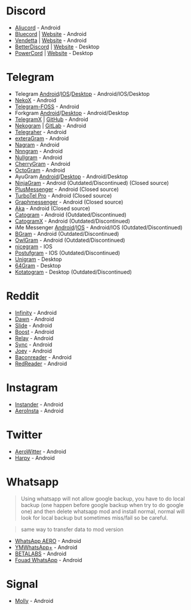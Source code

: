 # Discord

-   [Aliucord](https://github.com/Aliucord/Aliucord) - Android
-   [Bluecord](https://github.com/bluemods/Bluecord) | [Website](https://bluesmods.com/) - Android
-   [Vendetta](https://github.com/vendetta-mod) | [Website](https://vendetta.vercel.app/) - Android
-   [BetterDiscord](https://github.com/BetterDiscord/BetterDiscord) | [Website](https://betterdiscord.app/) - Desktop
-   [PowerCord](https://github.com/powercord-org) | [Website](https://powercord.dev/) - Desktop

# Telegram

-   Telegram [Android](https://github.com/DrKLO/Telegram)/[IOS](https://github.com/TelegramMessenger/Telegram-iOS)/[Desktop](http://github.com/telegramdesktop/tdesktop) - Android/IOS/Desktop
-   [NekoX](https://github.com/NekoX-Dev/NekoX) - Android
-   [Telegram-FOSS](https://github.com/Telegram-FOSS-Team/Telegram-FOSS) - Android
-   Forkgram [Android](https://github.com/Forkgram/TelegramAndroid)/[Desktop](https://github.com/Forkgram/tdesktop) - Android/Desktop
-   [TelegramX](https://t.me/tgx_log) | [GitHub](https://github.com/TGX-Android/Telegram-X) - Android
-   [Nekogram](https://nekogram.app/) | [GitLab](https://gitlab.com/Nekogram/Nekogram) - Android
-   [Telegraher](https://github.com/nikitasius/Telegraher) - Android
-   [exteraGram](https://github.com/exteraSquad/exteraGram) - Android
-   [Nagram](https://github.com/nextalone/nagram) - Android
-   [Nnngram](https://github.com/PreviousAlone/Nnngram) - Android
-   [Nullgram](https://github.com/qwq233/Nullgram) - Android
-   [CherryGram](https://github.com/arsLan4k1390/Cherrygram) - Android
-   [OctoGram](https://github.com/OctoGramApp/OctoGram) - Android
-   AyuGram [Android](https://github.com/AyuGram/AyuGram4A )/[Desktop](https://github.com/AyuGram/AyuGramDesktop) - Android/Desktop
-   [NinjaGram](https://play.google.com/store/apps/details?id=me.ninjagram.messenger) - Android (Outdated/Discontinued) (Closed source)
-   [PlusMessenger](https://plusmessenger.org) - Android (Closed source)
-   [TurboTel Pro](https://play.google.com/store/apps/details?id=ellipi.messenger) - Android (Closed source)
-   [Graphmessenger](https://www.graphmessenger.com/) - Android (Closed source)
-   [Aka](https://play.google.com/store/apps/details?id=org.aka.messenger) - Android (Closed source)
-   [Catogram](https://github.com/Catogram/Catogram) - Android (Outdated/Discontinued)
-   [CatogramX](https://github.com/CatogramX/CatogramX) - Android (Outdated/Discontinued) 
-   iMe Messenger [Android](https://github.com/imemessenger/iMe-Android)/[IOS](https://github.com/imemessenger/iMe-iOS) - Android/IOS (Outdated/Discontinued)
-   [BGram](https://github.com/BGramApp/BGramFiles) - Android (Outdated/Discontinued)
-   [OwlGram](https://github.com/OwlGramDev/OwlGram) - Android (Outdated/Discontinued)
-   [nicegram](https://github.com/nicegram/Telegram-iOS) - IOS
-   [Postufgram](https://github.com/Postuf/Telegram-iOS-Double-Bottom-Postufgram) - IOS (Outdated/Discontinued)
-   [Unigram](https://github.com/UnigramDev/Unigram) - Desktop
-   [64Gram](https://github.com/TDesktop-x64) - Desktop
-   [Kotatogram](http://github.com/kotatogram/kotatogram-desktop) - Desktop (Outdated/Discontinued)

# Reddit

-   [Infinity](https://github.com/Docile-Alligator/Infinity-For-Reddit) - Android
-   [Dawn](https://github.com/Tunous/Dawn) - Android
-   [Slide](https://github.com/Haptic-Apps/Slide) - Android
-   [Boost](https://boostforreddit.com/) - Android
-   [Relay](https://play.google.com/store/apps/details?id=free.reddit.news) - Android
-   [Sync](https://play.google.com/store/apps/details?id=com.laurencedawson.reddit_sync) - Android
-   [Joey](https://play.google.com/store/apps/details?id=o.o.joey) - Android
-   [Baconreader](https://baconreader.com/) - Android
-   [RedReader](https://github.com/QuantumBadger/RedReader) - Android

# Instagram

-   [Instander](https://thedise.me/instander/) - Android
-   [AeroInsta](https://aeroinsta.com/) - Android

# Twitter

-   [AeroWitter](https://aerowitter.com/) - Android
-   [Harpy](https://github.com/robertodoering/harpy) - Android

# Whatsapp
> Using whatsapp will not allow google backup, you have to do local backup (one happen before google backup when try to do google one) and then delete whatsapp mod and install normal, normal will look for local backup but sometimes miss/fail so be careful.

> same way to transfer data to mod version

-   [WhatsApp AERO](https://whatsaero.com/) - Android
-   [YMWhatsApp+](https://ymwhatsapp.com/) - Android
-   [BETALABS](http://deltalabsproject.blogspot.com/) - Android
-   [Fouad WhatsApp](http://Down.fouadmods.com) - Android

# Signal

-   [Molly](https://github.com/mollyim/mollyim-android) - Android
